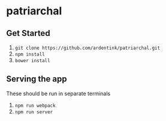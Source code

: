 # patriarchal

## Get Started

1. `git clone https://github.com/ardentink/patriarchal.git`
2. `npm install`
3. `bower install`

## Serving the app
These should be run in separate terminals

1. `npm run webpack`
2. `npm run server`
